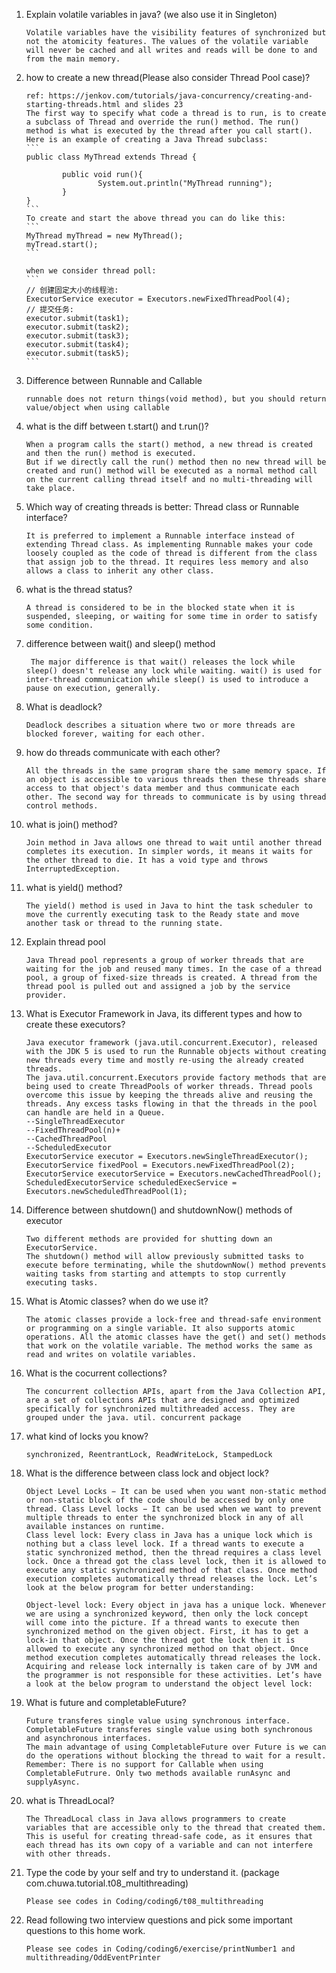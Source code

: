 1.  Explain volatile variables in java? (we also use it in Singleton)

        Volatile variables have the visibility features of synchronized but not the atomicity features. The values of the volatile variable will never be cached and all writes and reads will be done to and from the main memory.
2.  how to create a new thread(Please also consider Thread Pool case)?

        ref: https://jenkov.com/tutorials/java-concurrency/creating-and-starting-threads.html and slides 23
        The first way to specify what code a thread is to run, is to create a subclass of Thread and override the run() method. The run() method is what is executed by the thread after you call start(). Here is an example of creating a Java Thread subclass:
        ```
        public class MyThread extends Thread {

                public void run(){
                        System.out.println("MyThread running");
                }
        }
        ```
        To create and start the above thread you can do like this:
        ```
        MyThread myThread = new MyThread();
        myTread.start();
        ```

        when we consider thread poll:
        ```
        // 创建固定⼤⼩的线程池:
        ExecutorService executor = Executors.newFixedThreadPool(4);
        // 提交任务:
        executor.submit(task1);
        executor.submit(task2);
        executor.submit(task3);
        executor.submit(task4);
        executor.submit(task5);
        ```
3.  Difference between Runnable and Callable

        runnable does not return things(void method), but you should return value/object when using callable
4.  what is the diff between t.start() and t.run()?

        When a program calls the start() method, a new thread is created and then the run() method is executed.
        But if we directly call the run() method then no new thread will be created and run() method will be executed as a normal method call on the current calling thread itself and no multi-threading will take place.
5.  Which way of creating threads is better: Thread class or Runnable interface?

        It is preferred to implement a Runnable interface instead of extending Thread class. As implementing Runnable makes your code loosely coupled as the code of thread is different from the class that assign job to the thread. It requires less memory and also allows a class to inherit any other class.
6.  what is the thread status?

        A thread is considered to be in the blocked state when it is suspended, sleeping, or waiting for some time in order to satisfy some condition.
7. difference between wait() and sleep() method

        The major difference is that wait() releases the lock while sleep() doesn't release any lock while waiting. wait() is used for inter-thread communication while sleep() is used to introduce a pause on execution, generally.
8.  What is deadlock?

        Deadlock describes a situation where two or more threads are blocked forever, waiting for each other.
9.  how do threads communicate with each other?

        All the threads in the same program share the same memory space. If an object is accessible to various threads then these threads share access to that object's data member and thus communicate each other. The second way for threads to communicate is by using thread control methods.
10. what is join() method?

        Join method in Java allows one thread to wait until another thread completes its execution. In simpler words, it means it waits for the other thread to die. It has a void type and throws InterruptedException.
11. what is yield() method?

        The yield() method is used in Java to hint the task scheduler to move the currently executing task to the Ready state and move another task or thread to the running state. 
12. Explain thread pool

        Java Thread pool represents a group of worker threads that are waiting for the job and reused many times. In the case of a thread pool, a group of fixed-size threads is created. A thread from the thread pool is pulled out and assigned a job by the service provider.
13. What is Executor Framework in Java, its different types and how to create these executors?

        Java executor framework (java.util.concurrent.Executor), released with the JDK 5 is used to run the Runnable objects without creating new threads every time and mostly re-using the already created threads. 
        The java.util.concurrent.Executors provide factory methods that are being used to create ThreadPools of worker threads. Thread pools overcome this issue by keeping the threads alive and reusing the threads. Any excess tasks flowing in that the threads in the pool can handle are held in a Queue. 
        --SingleThreadExecutor
        --FixedThreadPool(n)+
        --CachedThreadPool
        --ScheduledExecutor
        ExecutorService executor = Executors.newSingleThreadExecutor();
        ExecutorService fixedPool = Executors.newFixedThreadPool(2);
        ExecutorService executorService = Executors.newCachedThreadPool();
        ScheduledExecutorService scheduledExecService = Executors.newScheduledThreadPool(1);

14. Difference between shutdown() and shutdownNow() methods of executor

        Two different methods are provided for shutting down an ExecutorService. 
        The shutdown() method will allow previously submitted tasks to execute before terminating, while the shutdownNow() method prevents waiting tasks from starting and attempts to stop currently executing tasks.

15. What is Atomic classes? when do we use it?

        The atomic classes provide a lock-free and thread-safe environment or programming on a single variable. It also supports atomic operations. All the atomic classes have the get() and set() methods that work on the volatile variable. The method works the same as read and writes on volatile variables.

16. What is the cocurrent collections?

        The concurrent collection APIs, apart from the Java Collection API, are a set of collections APIs that are designed and optimized specifically for synchronized multithreaded access. They are grouped under the java. util. concurrent package
17.  what kind of locks you know?
        ```
        synchronized, ReentrantLock, ReadWriteLock, StampedLock
        ```
18. What is the difference between class lock and object lock?

        Object Level Locks − It can be used when you want non-static method or non-static block of the code should be accessed by only one thread. Class Level locks − It can be used when we want to prevent multiple threads to enter the synchronized block in any of all available instances on runtime.
        Class level lock: Every class in Java has a unique lock which is nothing but a class level lock. If a thread wants to execute a static synchronized method, then the thread requires a class level lock. Once a thread got the class level lock, then it is allowed to execute any static synchronized method of that class. Once method execution completes automatically thread releases the lock. Let’s look at the below program for better understanding:

        Object-level lock: Every object in java has a unique lock. Whenever we are using a synchronized keyword, then only the lock concept will come into the picture. If a thread wants to execute then synchronized method on the given object. First, it has to get a lock-in that object. Once the thread got the lock then it is allowed to execute any synchronized method on that object. Once method execution completes automatically thread releases the lock. Acquiring and release lock internally is taken care of by JVM and the programmer is not responsible for these activities. Let’s have a look at the below program to understand the object level lock:
19. What is future and completableFuture?

        Future transferes single value using synchronous interface. CompletableFuture transferes single value using both synchronous and asynchronous interfaces.
        The main advantage of using CompletableFuture over Future is we can do the operations without blocking the thread to wait for a result. Remember: There is no support for Callable when using CompletableFutrure. Only two methods available runAsync and supplyAsync.
20. what is ThreadLocal?

        The ThreadLocal class in Java allows programmers to create variables that are accessible only to the thread that created them. This is useful for creating thread-safe code, as it ensures that each thread has its own copy of a variable and can not interfere with other threads.
21. Type the code by your self and try to understand it. (package com.chuwa.tutorial.t08_multithreading)

        Please see codes in Coding/coding6/t08_multithreading
22. Read following two interview questions and pick some important questions to this home work.

        Please see codes in Coding/coding6/exercise/printNumber1 and multithreading/OddEventPrinter